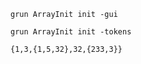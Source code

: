 ```
grun ArrayInit init -gui
```

```
grun ArrayInit init -tokens
```

```
{1,3,{1,5,32},32,{233,3}}
```
